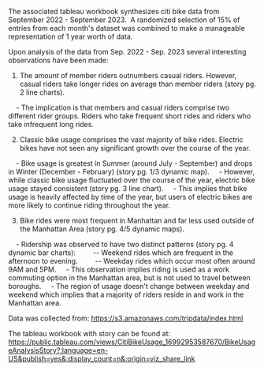 The associated tableau workbook synthesizes citi bike data from September 2022 - September 2023. 
A randomized selection of 15% of entries from each month's dataset was combined to make a manageable representation of 1 year worth of data.

Upon analysis of the data from Sep. 2022 - Sep. 2023 several interesting observations have been made:

1. The amount of member riders outnumbers casual riders. However, casual riders take longer rides on average than member riders (story pg. 2 line charts).

    - The implication is that members and casual riders comprise two different rider groups. Riders who take frequent short rides and riders who take infrequent long rides.

2. Classic bike usage comprises the vast majority of bike rides. Electric bikes have not seen any significant growth over the course of the year.

    - Bike usage is greatest in Summer (around July - September) and drops in Winter (December - February) (story pg. 1/3 dynamic map).
    - However, while classic bike usage fluctuated over the course of the year, electric bike usage stayed consistent (story pg. 3 line chart).
    - This implies that bike usage is heavily affected by time of the year, but users of electric bikes are more likely to continue riding throughout the year.

3. Bike rides were most frequent in Manhattan and far less used outside of the Manhattan Area (story pg. 4/5 dynamic maps).

    - Ridership was observed to have two distinct patterns (story pg. 4 dynamic bar charts):
        -- Weekend rides which are frequent in the afternoon to evening.
        -- Weekday rides which occur most often around 9AM and 5PM.
    - This observation implies riding is used as a work commuting option in the Manhattan area, but is not used to travel between boroughs.
    - The region of usage doesn't change between weekday and weekend which implies that a majority of riders reside in and work in the Manhattan area.

Data was collected from: https://s3.amazonaws.com/tripdata/index.html

The tableau workbook with story can be found at: https://public.tableau.com/views/CitiBikeUsage_16992953587670/BikeUsageAnalysisStory?:language=en-US&publish=yes&:display_count=n&:origin=viz_share_link
